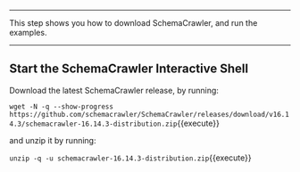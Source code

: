 -----

This step shows you how to download SchemaCrawler, and run the examples.

-----

## Start the SchemaCrawler Interactive Shell

Download the latest SchemaCrawler release, by running:

`wget -N -q --show-progress  https://github.com/schemacrawler/SchemaCrawler/releases/download/v16.14.3/schemacrawler-16.14.3-distribution.zip`{{execute}}

and unzip it by running:

`unzip -q -u schemacrawler-16.14.3-distribution.zip`{{execute}}
